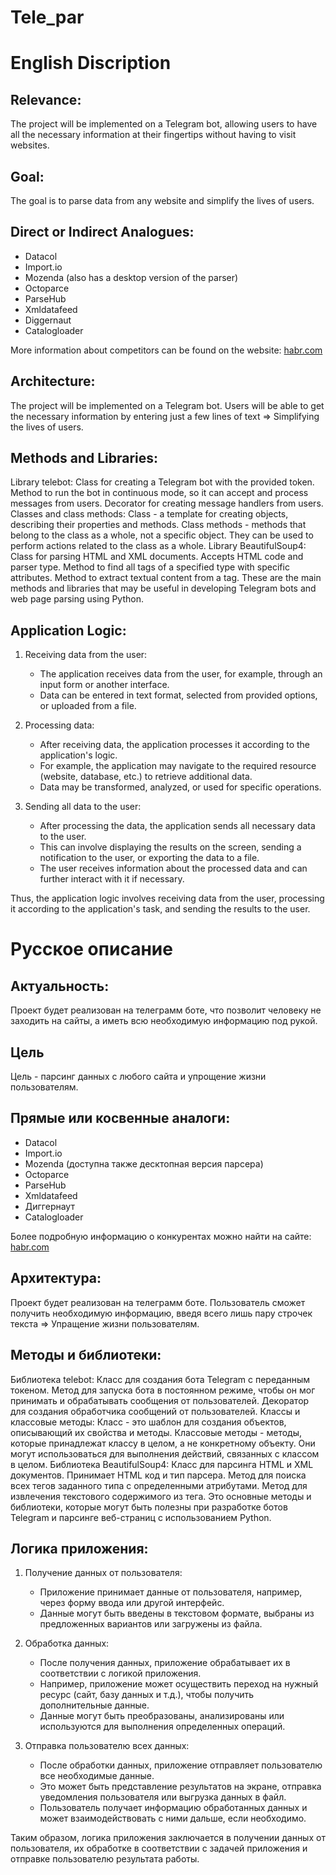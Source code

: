 # Tele_par
# English Discription

## Relevance:
The project will be implemented on a Telegram bot, allowing users to have all the necessary information at their fingertips without having to visit websites.

## Goal:
The goal is to parse data from any website and simplify the lives of users.

## Direct or Indirect Analogues:
- Datacol
- Import.io
- Mozenda (also has a desktop version of the parser)
- Octoparce
- ParseHub
- Xmldatafeed
- Diggernaut
- Catalogloader

More information about competitors can be found on the website: [habr.com](https://habr.com/ru/companies/click/articles/494020/)

## Architecture:
The project will be implemented on a Telegram bot. Users will be able to get the necessary information by entering just a few lines of text => Simplifying the lives of users.

## Methods and Libraries:
Library telebot:
Class for creating a Telegram bot with the provided token.
Method to run the bot in continuous mode, so it can accept and process messages from users.
Decorator for creating message handlers from users.
Classes and class methods:
Class - a template for creating objects, describing their properties and methods.
Class methods - methods that belong to the class as a whole, not a specific object. They can be used to perform actions related to the class as a whole.
Library BeautifulSoup4:
Class for parsing HTML and XML documents. Accepts HTML code and parser type.
Method to find all tags of a specified type with specific attributes.
Method to extract textual content from a tag.
These are the main methods and libraries that may be useful in developing Telegram bots and web page parsing using Python.

## Application Logic:

1. Receiving data from the user:
   - The application receives data from the user, for example, through an input form or another interface.
   - Data can be entered in text format, selected from provided options, or uploaded from a file.

2. Processing data:
   - After receiving data, the application processes it according to the application's logic.
   - For example, the application may navigate to the required resource (website, database, etc.) to retrieve additional data.
   - Data may be transformed, analyzed, or used for specific operations.

3. Sending all data to the user:
   - After processing the data, the application sends all necessary data to the user.
   - This can involve displaying the results on the screen, sending a notification to the user, or exporting the data to a file.
   - The user receives information about the processed data and can further interact with it if necessary.

Thus, the application logic involves receiving data from the user, processing it according to the application's task, and sending the results to the user.



# Русское описание

## Актуальность:
Проект будет реализован на телеграмм боте, что позволит человеку не заходить на сайты, а иметь всю необходимую информацию под рукой.
## Цель
Цель - парсинг данных с любого сайта и упрощение жизни пользователям.
## Прямые или косвенные аналоги:
- Datacol
- Import.io
- Mozenda (доступна также десктопная версия парсера)
- Octoparce
- ParseHub
- Xmldatafeed
- Диггернаут
- Catalogloader

Более подробную информацию о конкурентах можно найти на сайте: [habr.com](https://habr.com/ru/companies/click/articles/494020/)

## Архитектура:
Проект будет реализован на телеграмм боте.  Пользователь сможет получить необходимую информацию, введя всего лишь пару строчек текста => Упращение жизни пользователям.

## Методы и библиотеки:
Библиотека telebot:
Класс для создания бота Telegram с переданным токеном.
Метод для запуска бота в постоянном режиме, чтобы он мог принимать и обрабатывать сообщения от пользователей.
Декоратор для создания обработчика сообщений от пользователей.
Классы и классовые методы:
Класс - это шаблон для создания объектов, описывающий их свойства и методы.
Классовые методы - методы, которые принадлежат классу в целом, а не конкретному объекту. Они могут использоваться для выполнения действий, связанных с классом в целом.
Библиотека BeautifulSoup4:
Класс для парсинга HTML и XML документов. Принимает HTML код и тип парсера.
Метод для поиска всех тегов заданного типа с определенными атрибутами.
Метод для извлечения текстового содержимого из тега.
Это основные методы и библиотеки, которые могут быть полезны при разработке ботов Telegram и парсинге веб-страниц с использованием Python.

## Логика приложения:

1. Получение данных от пользователя:
   - Приложение принимает данные от пользователя, например, через форму ввода или другой интерфейс. 
   - Данные могут быть введены в текстовом формате, выбраны из предложенных вариантов или загружены из файла.

2. Обработка данных:
   - После получения данных, приложение обрабатывает их в соответствии с логикой приложения.
   - Например, приложение может осуществить переход на нужный ресурс (сайт, базу данных и т.д.), чтобы получить дополнительные данные.
   - Данные могут быть преобразованы, анализированы или используются для выполнения определенных операций.

3. Отправка пользователю всех данных:
   - После обработки данных, приложение отправляет пользователю все необходимые данные.
   - Это может быть представление результатов на экране, отправка уведомления пользователя или выгрузка данных в файл.
   - Пользователь получает информацию обработанных данных и может взаимодействовать с ними дальше, если необходимо.

Таким образом, логика приложения заключается в получении данных от пользователя, их обработке в соответствии с задачей приложения и отправке пользователю результата работы.


